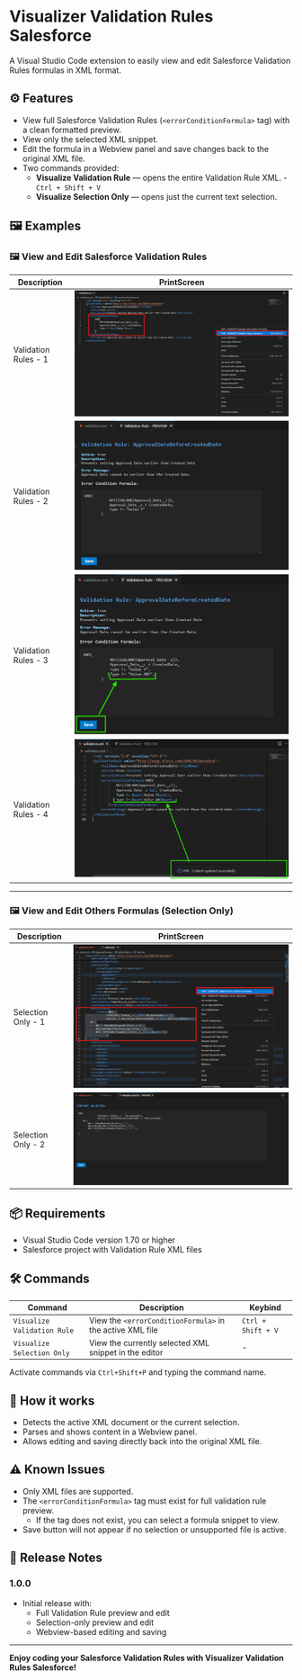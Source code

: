 # Visualizer Validation Rules Salesforce

A Visual Studio Code extension to easily view and edit Salesforce Validation Rules formulas in XML format.

## ⚙️ Features

- View full Salesforce Validation Rules (`<errorConditionFormula>` tag) with a clean formatted preview.
- View only the selected XML snippet.
- Edit the formula in a Webview panel and save changes back to the original XML file.
- Two commands provided:
  - **Visualize Validation Rule** — opens the entire Validation Rule XML. - `Ctrl + Shift + V`
  - **Visualize Selection Only** — opens just the current text selection.

## 🖼️ Examples

### 🖼️ View and Edit Salesforce Validation Rules

| Description          | PrintScreen                                           |
|----------------------|-------------------------------------------------------|
| Validation Rules - 1 | ![Validation Rules - 1](images\ValidationRules-1.png) |
| Validation Rules - 2 | ![Validation Rules - 1](images\ValidationRules-2.png) |
| Validation Rules - 3 | ![Validation Rules - 1](images\ValidationRules-3.png) |
| Validation Rules - 4 | ![Validation Rules - 1](images\ValidationRules-4.png) |

---

### 🖼️ View and Edit Others Formulas (Selection Only)
| Description        | PrintScreen                                       |
|--------------------|---------------------------------------------------|
| Selection Only - 1 | ![Selection Only - 1](images\SelectionOnly-1.png) |
| Selection Only - 2 | ![Selection Only - 1](images\SelectionOnly-2.png) |


## 📦 Requirements

- Visual Studio Code version 1.70 or higher
- Salesforce project with Validation Rule XML files

## 🛠️ Commands

| Command                     | Description                                         | Keybind                  |
|-----------------------------|-----------------------------------------------------| -------------------------| 
| `Visualize Validation Rule` | View the `<errorConditionFormula>` in the active XML file | `Ctrl + Shift + V` |
| `Visualize Selection Only`  | View the currently selected XML snippet in the editor | - |

Activate commands via `Ctrl+Shift+P` and typing the command name.

## 🧪 How it works

- Detects the active XML document or the current selection.
- Parses and shows content in a Webview panel.
- Allows editing and saving directly back into the original XML file.

## ⚠️ Known Issues

- Only XML files are supported.
- The `<errorConditionFormula>` tag must exist for full validation rule preview.
  - If the tag does not exist, you can select a formula snippet to view.
- Save button will not appear if no selection or unsupported file is active.

## 📓 Release Notes

### 1.0.0

- Initial release with:
  - Full Validation Rule preview and edit
  - Selection-only preview and edit
  - Webview-based editing and saving

---

**Enjoy coding your Salesforce Validation Rules with Visualizer Validation Rules Salesforce!**
